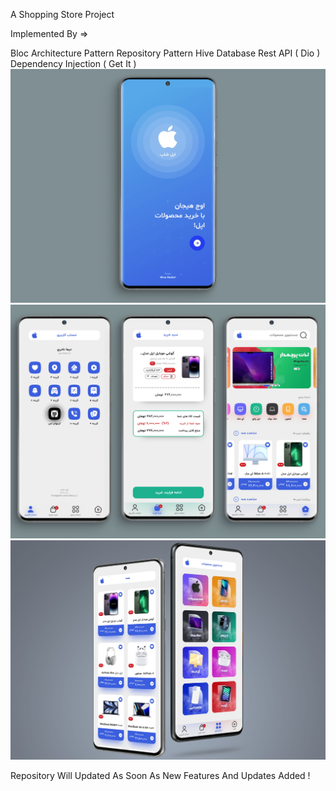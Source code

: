 A Shopping Store Project

Implemented By =>

Bloc Architecture Pattern
Repository Pattern
Hive Database
Rest API ( Dio )
Dependency Injection ( Get It )
<img src="preview/screenshots/1.png" alt="Description" width="800" height="auto"><img src="preview/screenshots/2.jpg" alt="Description" width="800" height="auto"><img src="preview/screenshots/3.jpg" alt="Description" width="800" height="auto">


Repository Will Updated As Soon As New Features And Updates Added !
